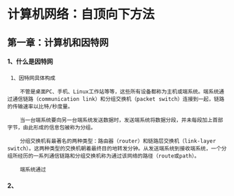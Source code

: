 # 计算机网络：自顶向下方法
## 第一章：计算机和因特网
#### 1、什么是因特网
     1、因特网具体构成
     
        不管是桌面PC、手机、Linux工作站等等，这些所有设备都称为主机或端系统。端系统通过通信链路（communication link）和分组交换机（packet switch）连接到一起，链路的传输速率以比特/秒度量。
        
        当一台端系统要向另一台端系统发送数据时，发送端系统将数据分段，并未每段加上首部字节，由此形成的信息包被称为分组。
        
        分组交换机有最著名的两种类型：路由器（router）和链路层交换机（link-layer switch）。这两种类型的交换机朝着最终目的地转发分钟。从发送端系统到接收端系统，一个分组所经历的一系列通信链路和分组交换机称为通过该网络的路径（route或path）。
        
        端系统通过
#### 2、